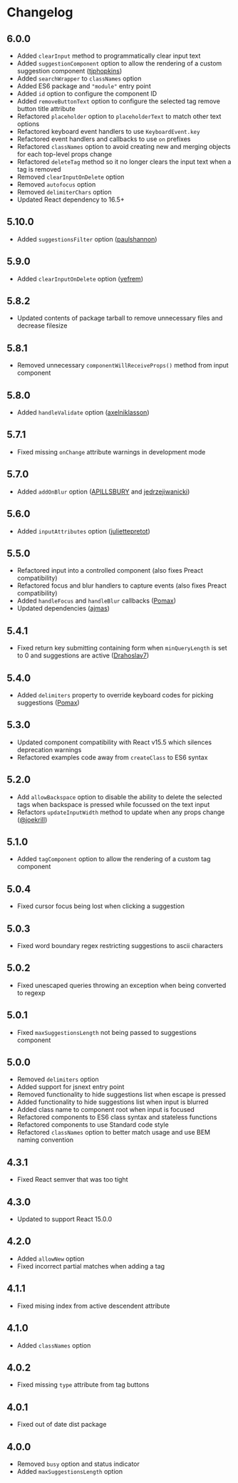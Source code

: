 # Changelog

## 6.0.0

- Added `clearInput` method to programmatically clear input text
- Added `suggestionComponent` option to allow the rendering of a custom suggestion component  ([tjphopkins](https://github.com/tjphopkins))
- Added `searchWrapper` to `classNames` option
- Added ES6 package and `"module"` entry point
- Added `id` option to configure the component ID
- Added `removeButtonText` option to configure the selected tag remove button title attribute
- Refactored `placeholder` option to `placeholderText` to match other text options
- Refactored keyboard event handlers to use `KeyboardEvent.key`
- Refactored event handlers and callbacks to use `on` prefixes
- Refactored `classNames` option to avoid creating new and merging objects for each top-level props change
- Refactored `deleteTag` method so it no longer clears the input text when a tag is removed
- Removed `clearInputOnDelete` option
- Removed `autofocus` option
- Removed `delimiterChars` option
- Updated React dependency to 16.5+

## 5.10.0

- Added `suggestionsFilter` option ([paulshannon](https://github.com/paulshannon))

## 5.9.0

- Added `clearInputOnDelete` option ([yefrem](https://github.com/yefrem))

## 5.8.2

- Updated contents of package tarball to remove unnecessary files and decrease filesize

## 5.8.1

- Removed unnecessary `componentWillReceiveProps()` method from input component

## 5.8.0

- Added `handleValidate` option ([axelniklasson](https://github.com/axelniklasson))

## 5.7.1

- Fixed missing `onChange` attribute warnings in development mode

## 5.7.0

- Added `addOnBlur` option ([APILLSBURY](https://github.com/APILLSBURY) and [jedrzejiwanicki](https://github.com/jedrzejiwanicki))

## 5.6.0

- Added `inputAttributes` option ([juliettepretot](https://github.com/juliettepretot))

## 5.5.0

- Refactored input into a controlled component (also fixes Preact compatibility)
- Refactored focus and blur handlers to capture events (also fixes Preact compatibility)
- Added `handleFocus` and `handleBlur` callbacks ([Pomax](https://github.com/Pomax))
- Updated dependencies ([ajmas](https://github.com/ajmas))

## 5.4.1

- Fixed return key submitting containing form when `minQueryLength` is set to 0 and suggestions are active ([Drahoslav7](https://github.com/Drahoslav7))

## 5.4.0

- Added `delimiters` property to override keyboard codes for picking suggestions ([Pomax](https://github.com/Pomax))

## 5.3.0

- Updated component compatibility with React v15.5 which silences deprecation warnings
- Refactored examples code away from `createClass` to ES6 syntax

## 5.2.0

- Add `allowBackspace` option to disable the ability to delete the selected tags when backspace is pressed while focussed on the text input
- Refactors `updateInputWidth` method to update when any props change ([@joekrill](https://github.com/joekrill))

## 5.1.0

- Added `tagComponent` option to allow the rendering of a custom tag component

## 5.0.4

- Fixed cursor focus being lost when clicking a suggestion

## 5.0.3

- Fixed word boundary regex restricting suggestions to ascii characters

## 5.0.2

- Fixed unescaped queries throwing an exception when being converted to regexp

## 5.0.1

- Fixed `maxSuggestionsLength` not being passed to suggestions component

## 5.0.0

- Removed `delimiters` option
- Added support for jsnext entry point
- Removed functionality to hide suggestions list when escape is pressed
- Added functionality to hide suggestions list when input is blurred
- Added class name to component root when input is focused
- Refactored components to ES6 class syntax and stateless functions
- Refactored components to use Standard code style
- Refactored `classNames` option to better match usage and use BEM naming convention

## 4.3.1

- Fixed React semver that was too tight

## 4.3.0

- Updated to support React 15.0.0

## 4.2.0

- Added `allowNew` option
- Fixed incorrect partial matches when adding a tag

## 4.1.1

- Fixed mising index from active descendent attribute

## 4.1.0

- Added `classNames` option

## 4.0.2

- Fixed missing `type` attribute from tag buttons

## 4.0.1

- Fixed out of date dist package

## 4.0.0

- Removed `busy` option and status indicator
- Added `maxSuggestionsLength` option
